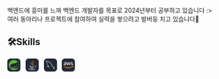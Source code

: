 <div align="left">
  백엔드에 흥미를 느껴 백엔드 개발자를 목표로 2024년부터 공부하고 있습니다 :> <br>
  여러 동아리나 프로젝트에 참여하여 실력을 쌓으려고 발버둥 치고 있습니다🥸
  <br>
  <h2>🛠Skills</h2>
  <div align="left">
      <img alt="SpringBoot" width="30px" src="https://raw.githubusercontent.com/zzangjyj0818/Github_User_Content/250d0ac27c7cfd8418823d26a74822e206f28d13/Spring-Dark.svg" />
          &nbsp;
      <img alt="Java" width="30px" src="https://raw.githubusercontent.com/zzangjyj0818/Github_User_Content/250d0ac27c7cfd8418823d26a74822e206f28d13/Java-Dark.svg" />
          &nbsp;
       <img alt="MySQL" width="30px" src="https://raw.githubusercontent.com/zzangjyj0818/Github_User_Content/250d0ac27c7cfd8418823d26a74822e206f28d13/MySQL-Dark.svg" />
          &nbsp;
      <img alt="AWS" width="30px" src="https://raw.githubusercontent.com/zzangjyj0818/Github_User_Content/250d0ac27c7cfd8418823d26a74822e206f28d13/AWS-Dark.svg" />
            &nbsp;
</div>
<br/>
